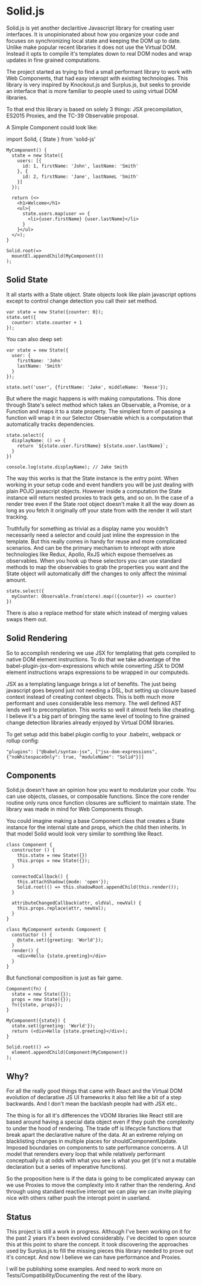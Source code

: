 # Solid.js

Solid.js is yet another declaritive Javascript library for creating user interfaces.  It is unopinionated about how you organize your code and focuses on synchronizing local state and keeping the DOM up to date. Unlike make popular recent libraries it does not use the Virtual DOM. Instead it opts to compile it's templates down to real DOM nodes and wrap updates in fine grained computations.

The project started as trying to find a small performant library to work with Web Components, that had easy interopt with existing technologies. This library is very inspired by Knockout.js and Surplus.js, but seeks to provide an interface that is more familiar to people used to using virtual DOM libraries.

To that end this library is based on solely 3 things: JSX precompilation, ES2015 Proxies, and the TC-39 Observable proposal.

A Simple Component could look like:

import Solid, { State } from 'solid-js'

    MyComponent() {
      state = new State({
        users: [{
          id: 1, firstName: 'John', lastName: 'Smith'
        }, {
          id: 2, firstName: 'Jane', lastNameL 'Smith'
        }]
      });

      return (<>
        <h1>Welcome</h1>
        <ul>{
          state.users.map(user => {
            <li>{user.firstName} {user.lastName}</li>
          }
        }</ul>
      </>);
    }

    Solid.root(=>
      mountEl.appendChild(MyComponent())
    );

## Solid State

It all starts with a State object. State objects look like plain javascript options except to control change detection you call their set method.

    var state = new State({counter: 0});
    state.set({
      counter: state.counter + 1
    });

You can also deep set:

    var state = new State({
      user: {
        firstName: 'John'
        lastName: 'Smith'
      }
    });

    state.set('user', {firstName: 'Jake', middleName: 'Reese'});

But where the magic happens is with making computations. This done through State's select method which takes an Observable, a Promise, or a Function and maps it to a state property. The simplest form of passing a function will wrap it in our Selector Observable which is a computation that automatically tracks dependencies.

    state.select({
      displayName: () => {
        return `${state.user.firstName} ${state.user.lastName}`;
      }
    })

    console.log(state.displayName); // Jake Smith

The way this works is that the State instance is the entry point. When working in your setup code and event handlers you will be just dealing with plain POJO javascript objects. However inside a computation the State instance will return nested proxies to track gets, and so on. In the case of a render tree even if the State root object doesn't make it all the way down as long as you fetch it originally off your state from with the render it will start tracking.

Truthfully for something as trivial as a display name you wouldn't necessarily need a selector and could just inline the expression in the template. But this really comes in handy for reuse and more complicated scenarios. And can be the primary mechanism to interopt with store technologies like Redux, Apollo, RxJS which expose themselves as observables. When you hook up these selectors you can use standard methods to map the observables to grab the properties you want and the State object will automatically diff the changes to only affect the minimal amount.

    state.select({
      myCounter: Observable.from(store).map(({counter}) => counter)
    })

There is also a replace method for state which instead of merging values swaps them out.

## Solid Rendering

So to accomplish rendering we use JSX for templating that gets compiled to native DOM element instructions. To do that we take advantage of the babel-plugin-jsx-dom-expressions which while converting JSX to DOM element instructions wraps expressions to be wrapped in our computeds.

JSX as a templating language brings a lot of benefits. The just being javascript goes beyond just not needing a DSL, but setting up closure based context instead of creating context objects. This is both much more performant and uses considerable less memory. The well defined AST lends well to precompilation. This works so well it almost feels like cheating. I believe it's a big part of bringing the same level of tooling to fine grained change detection libraries already enjoyed by Virtual DOM libraries.

To get setup add this babel plugin config to your .babelrc, webpack or rollup config:

    "plugins": ["@babel/syntax-jsx", ["jsx-dom-expressions", {"noWhitespaceOnly": true, "moduleName": "Solid"}]]

## Components

Solid.js doesn't have an opinion how you want to modularize your code. You can use objects, classes, or composable functions. Since the core render routine only runs once function closures are sufficient to maintain state. The library was made in mind for Web Components though.

You could imagine making a base Component class that creates a State instance for the internal state and props, which the child then inherits. In that model Solid would look very similar to somthing like React.

    class Component {
      constructor () {
        this.state = new State({})
        this.props = new State({});
      }

      connectedCallback() {
        this.attachShadow({mode: 'open'});
        Solid.root(() => this.shadowRoot.appendChild(this.render());
      }

      attributeChangedCallback(attr, oldVal, newVal) {
        this.props.replace(attr, newVal);
      }
    }

    class MyComponent extends Component {
      constuctor () {
        @state.set({greeting: 'World'});
      }
      render() {
        <div>Hello {state.greeting}</div>
      }
    }

But functional composition is just as fair game.

    Component(fn) {
      state = new State({});
      props = new State({});
      fn({state, props});
    }

    MyComponent({state}) {
      state.set({greeting: 'World'});
      return (<div>Hello {state.greeting}</div>);
    }

    Solid.root(() =>
      element.appendChild(Component(MyComponent))
    );

## Why?

For all the really good things that came with React and the Virtual DOM evolution of declarative JS UI frameworks it also felt like a bit of a step backwards. And I don't mean the backlash people had with JSX etc..

The thing is for all it's differences the VDOM libraries like React still are based around having a special data object even if they push the complexity to under the hood of rendering. The trade off is lifecycle functions that break apart the declarative nature of the data. At an extreme relying on blacklisting changes in multiple places for shouldComponentUpdate. Imposed boundaries on components to sate performance concerns. A UI model that rerenders every loop that while relatively performant conceptually is at odds with what you see is what you get (it's not a mutable declaration but a series of imperative functions).

So the proposition here is if the data is going to be complicated anyway can we use Proxies to move the complexity into it rather than the rendering. And through using standard reactive interopt we can play we can invite playing nice with others rather push the interopt point in userland.

## Status

This project is still a work in progress. Although I've been working on it for the past 2 years it's been evolved considerably. I've decided to open source this at this point to share the concept. It took discovering the approaches used by Surplus.js to fill the missing pieces this library needed to prove out it's concept. And now I believe we can have performance and Proxies.

I will be publishing some examples.  And need to work more on Tests/Compatibility/Documenting the rest of the libary.